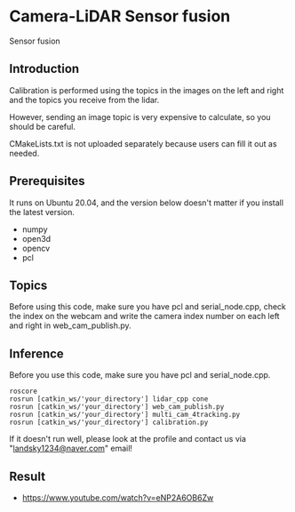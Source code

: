 # Camera-LiDAR Sensor fusion
Sensor fusion

## Introduction
Calibration is performed using the topics in the images on the left and right and the topics you receive from the lidar.

However, sending an image topic is very expensive to calculate, so you should be careful.


CMakeLists.txt is not uploaded separately because users can fill it out as needed.

## Prerequisites
It runs on Ubuntu 20.04, and the version below doesn't matter if you install the latest version.

- numpy
- open3d
- opencv
- pcl

## Topics
Before using this code, make sure you have pcl and serial_node.cpp, check the index on the webcam and write the camera index number on each left and right in web_cam_publish.py.


## Inference
Before you use this code, make sure you have pcl and serial_node.cpp.

```Shell
roscore
rosrun [catkin_ws/'your_directory'] lidar_cpp cone
rosrun [catkin_ws/'your_directory'] web_cam_publish.py
rosrun [catkin_ws/'your_directory'] multi_cam_4tracking.py
rosrun [catkin_ws/'your_directory'] calibration.py
```

If it doesn't run well, please look at the profile and contact us via "landsky1234@naver.com" email!

## Result
- https://www.youtube.com/watch?v=eNP2A6OB6Zw


